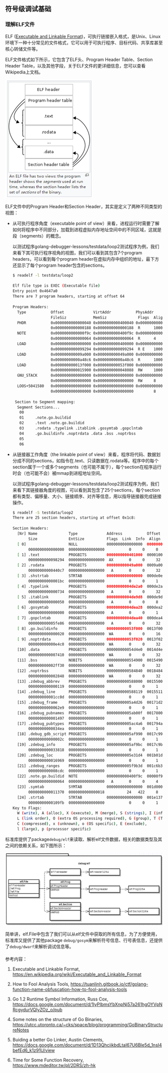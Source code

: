 ## 符号级调试基础

### 理解ELF文件

ELF ([Executable and Linkable Format](https://en.wikipedia.org/wiki/Executable_and_Linkable_Format))，可执行链接嵌入格式，是Unix、Linux环境下一种十分常见的文件格式，它可以用于可执行程序、目标代码、共享库甚至核心转储文件等。

ELF文件格式如下所示，它包含了ELF头、Program Header Table、Section Header Table，以及其他字段，关于ELF文件的更详细信息，您可以查看Wikipedia上文档。

![img](assets/clip_image001.png)

ELF文件中的Program Header和Section Header，其实是定义了两种不同类型的视图：

-   从可执行程序角度（executable point of view）来看，进程运行时需要了解如何将程序中不同部分，加载到进程虚拟内存地址空间中的不同区域，这就是段（segments）的概念。

    以测试程序golang-debugger-lessons/testdata/loop2测试程序为例，我们来看下其可执行程序视角的视图，我们可以看到其包含7个program headers，可以看到每个program header在虚拟内存中组织的地址，最下方还显示了每个program header包含的sections。

    ```bash
    $ readelf -l testdata/loop2
    
    Elf file type is EXEC (Executable file)
    Entry point 0x4647a0
    There are 7 program headers, starting at offset 64
    
    Program Headers:
      Type           Offset             VirtAddr           PhysAddr
                     FileSiz            MemSiz              Flags  Align
      PHDR           0x0000000000000040 0x0000000000400040 0x0000000000400040
                     0x0000000000000188 0x0000000000000188  R      1000
      NOTE           0x0000000000000f9c 0x0000000000400f9c 0x0000000000400f9c
                     0x0000000000000064 0x0000000000000064  R      4
      LOAD           0x0000000000000000 0x0000000000400000 0x0000000000400000
                     0x0000000000099294 0x0000000000099294  R E    1000
      LOAD           0x000000000009a000 0x000000000049a000 0x000000000049a000
                     0x00000000000a48c6 0x00000000000a48c6  R      1000
      LOAD           0x000000000013f000 0x000000000053f000 0x000000000053f000
                     0x0000000000015900 0x0000000000048088  RW     1000
      GNU_STACK      0x0000000000000000 0x0000000000000000 0x0000000000000000
                     0x0000000000000000 0x0000000000000000  RW     8
      LOOS+5041580   0x0000000000000000 0x0000000000000000 0x0000000000000000
                     0x0000000000000000 0x0000000000000000         8
    
     Section to Segment mapping:
      Segment Sections...
       00     
       01     .note.go.buildid 
       02     .text .note.go.buildid 
       03     .rodata .typelink .itablink .gosymtab .gopclntab 
       04     .go.buildinfo .noptrdata .data .bss .noptrbss 
       05     
       06 
    ```

- 从链接器工作角度（the linkable point of view）来看，程序将代码、数据划分成不同的sections，如指令在.text、只读数据在.rodata等。程序中的每个section属于一个或多个segments（也可能不属于），每个section在程序运行时会（也可能不会）被mmap到进程地址空间。

    以测试程序golang-debugger-lessons/testdata/loop2测试程序为例，我们来看下其链接器角度的视图，可以看到其包含了25个sections，每个section都有类型、偏移量、大小、链接顺序、对齐等信息，用以指导链接器完成链接操作。

    ```bash
    $ readelf -S testdata/loop2 
    There are 25 section headers, starting at offset 0x1c8:
    
    Section Headers:
      [Nr] Name              Type             Address           Offset
           Size              EntSize          Flags  Link  Info  Align
      [ 0]                   NULL             0000000000000000  00000000
           0000000000000000  0000000000000000           0     0     0
      [ 1] .text             PROGBITS         0000000000401000  00001000
           0000000000098294  0000000000000000  AX       0     0     32
      [ 2] .rodata           PROGBITS         000000000049a000  0009a000
           00000000000440c7  0000000000000000   A       0     0     32
      [ 3] .shstrtab         STRTAB           0000000000000000  000de0e0
           00000000000001bc  0000000000000000           0     0     1
      [ 4] .typelink         PROGBITS         00000000004de2a0  000de2a0
           0000000000000734  0000000000000000   A       0     0     32
      [ 5] .itablink         PROGBITS         00000000004de9d8  000de9d8
           0000000000000050  0000000000000000   A       0     0     8
      [ 6] .gosymtab         PROGBITS         00000000004dea28  000dea28
           0000000000000000  0000000000000000   A       0     0     1
      [ 7] .gopclntab        PROGBITS         00000000004dea40  000dea40
           000000000005fe86  0000000000000000   A       0     0     32
      [ 8] .go.buildinfo     PROGBITS         000000000053f000  0013f000
           0000000000000020  0000000000000000  WA       0     0     16
      [ 9] .noptrdata        PROGBITS         000000000053f020  0013f020
           000000000000e4c0  0000000000000000  WA       0     0     32
      [10] .data             PROGBITS         000000000054d4e0  0014d4e0
           0000000000007410  0000000000000000  WA       0     0     32
      [11] .bss              NOBITS           0000000000554900  00154900
           000000000002ff30  0000000000000000  WA       0     0     32
      [12] .noptrbss         NOBITS           0000000000584840  00184840
           0000000000002848  0000000000000000  WA       0     0     32
      [13] .zdebug_abbrev    PROGBITS         0000000000588000  00155000
           0000000000000119  0000000000000000           0     0     1
      [14] .zdebug_line      PROGBITS         0000000000588119  00155119
           000000000001cc0d  0000000000000000           0     0     1
      [15] .zdebug_frame     PROGBITS         00000000005a4d26  00171d26
           00000000000062e9  0000000000000000           0     0     1
      [16] .zdebug_pubnames  PROGBITS         00000000005ab00f  0017800f
           0000000000001497  0000000000000000           0     0     1
      [17] .zdebug_pubtypes  PROGBITS         00000000005ac4a6  001794a6
           00000000000034ea  0000000000000000           0     0     1
      [18] .debug_gdb_script PROGBITS         00000000005af990  0017c990
           000000000000002c  0000000000000000           0     0     1
      [19] .zdebug_info      PROGBITS         00000000005af9bc  0017c9bc
           0000000000033818  0000000000000000           0     0     1
      [20] .zdebug_loc       PROGBITS         00000000005e31d4  001b01d4
           0000000000016969  0000000000000000           0     0     1
      [21] .zdebug_ranges    PROGBITS         00000000005f9b3d  001c6b3d
           0000000000008cdc  0000000000000000           0     0     1
      [22] .note.go.buildid  NOTE             0000000000400f9c  00000f9c
           0000000000000064  0000000000000000   A       0     0     4
      [23] .symtab           SYMTAB           0000000000000000  001d0000
           0000000000011370  0000000000000018          24   422     8
      [24] .strtab           STRTAB           0000000000000000  001e1370
           00000000000109fb  0000000000000000           0     0     1
    Key to Flags:
      W (write), A (alloc), X (execute), M (merge), S (strings), I (info),
      L (link order), O (extra OS processing required), G (group), T (TLS),
      C (compressed), x (unknown), o (OS specific), E (exclude),
      l (large), p (processor specific)
    ```




标准库提供了package`debug/elf`来读取、解析elf文件数据，相关的数据类型及其之间的依赖关系，如下图所示：

![img](assets/clip_image002.png)

 简单讲，elf.File中包含了我们可以从elf文件中获取的所有信息，为了方便使用，标准库又提供了其他package `debug/gosym`来解析符号信息、行号表信息，还提供了`debug/dwarf`来解析调试信息等。

#### 

参考内容：

1. Executable and Linkable Format, https://en.wikipedia.org/wiki/Executable_and_Linkable_Format

2. How to Fool Analysis Tools, https://tuanlinh.gitbook.io/ctf/golang-function-name-obfuscation-how-to-fool-analysis-tools

3. Go 1.2 Runtime Symbol Information, Russ Cox, https://docs.google.com/document/d/1lyPIbmsYbXnpNj57a261hgOYVpNRcgydurVQIyZOz_o/pub

4. Some notes on the structure of Go Binaries, https://utcc.utoronto.ca/~cks/space/blog/programming/GoBinaryStructureNotes

5. Buiding a better Go Linker, Austin Clements, https://docs.google.com/document/d/1D13QhciikbdLtaI67U6Ble5d_1nsI4befEd6_k1z91U/view

6. Time for Some Function Recovery, https://www.mdeditor.tw/pl/2DRS/zh-hk